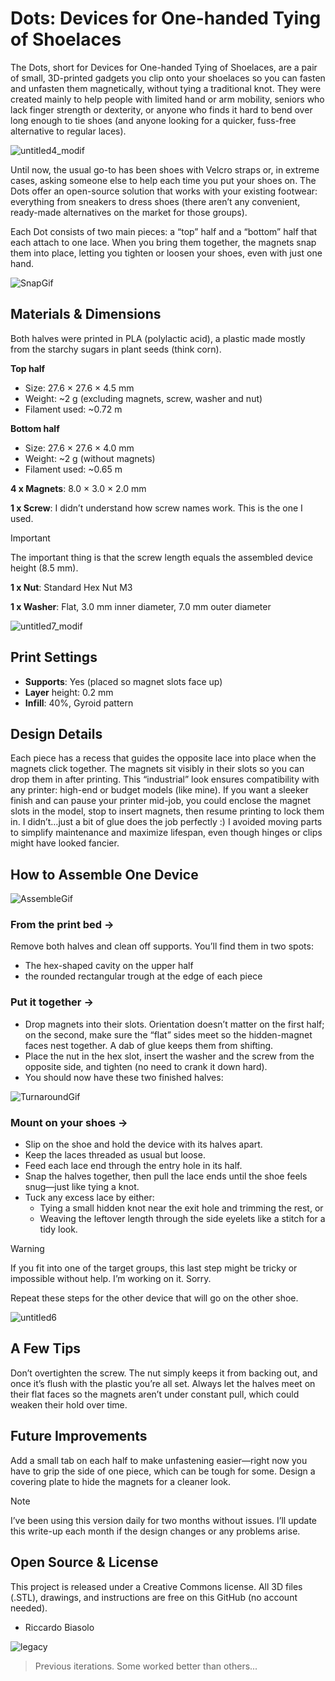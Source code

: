 # Dots: Devices for One-handed Tying of Shoelaces

The Dots, short for Devices for One-handed Tying of Shoelaces, are a pair of small, 3D-printed gadgets you clip onto your shoelaces so you can fasten and unfasten them magnetically, without tying a traditional knot. 
They were created mainly to help people with limited hand or arm mobility, seniors who lack finger strength or dexterity, or anyone who finds it hard to bend over long enough to tie shoes (and anyone looking for a quicker, fuss-free alternative to regular laces).

![untitled4_modif](https://github.com/user-attachments/assets/ae7c48db-d742-42fb-a90c-1961388f7156)

Until now, the usual go-to has been shoes with Velcro straps or, in extreme cases, asking someone else to help each time you put your shoes on. The Dots offer an open-source solution that works with your existing footwear: everything from sneakers to dress shoes (there aren’t any convenient, ready-made alternatives on the market for those groups).

Each Dot consists of two main pieces: a “top” half and a “bottom” half that each attach to one lace. When you bring them together, the magnets snap them into place, letting you tighten or loosen your shoes, even with just one hand.


![SnapGif](https://github.com/user-attachments/assets/72428918-d4f3-488e-abad-1a47a7b3fbea)

## Materials & Dimensions
Both halves were printed in PLA (polylactic acid), a plastic made mostly from the starchy sugars in plant seeds (think corn).

**Top half**

- Size: 27.6 × 27.6 × 4.5 mm
- Weight: ~2 g (excluding magnets, screw, washer and nut)
- Filament used: ~0.72 m

**Bottom half**

- Size: 27.6 × 27.6 × 4.0 mm
- Weight: ~2 g (without magnets)
- Filament used: ~0.65 m

**4 x Magnets**: 8.0 × 3.0 × 2.0 mm

**1 x Screw**: I didn’t understand how screw names work. This is the one I used.

> [!IMPORTANT]
> The important thing is that the screw length equals the assembled device height (8.5 mm).

**1 x Nut**: Standard Hex Nut M3

**1 x Washer**: Flat, 3.0 mm inner diameter, 7.0 mm outer diameter

![untitled7_modif](https://github.com/user-attachments/assets/6f3cf563-c6fb-4d24-a464-8c6cf99334b8)

## Print Settings
- **Supports**: Yes (placed so magnet slots face up)
- **Layer** height: 0.2 mm
- **Infill**: 40%, Gyroid pattern

## Design Details
Each piece has a recess that guides the opposite lace into place when the magnets click together. The magnets sit visibly in their slots so you can drop them in after printing. This “industrial” look ensures compatibility with any printer: high-end or budget models (like mine). 
If you want a sleeker finish and can pause your printer mid-job, you could enclose the magnet slots in the model, stop to insert magnets, then resume printing to lock them in. 
I didn’t…just a bit of glue does the job perfectly :)
I avoided moving parts to simplify maintenance and maximize lifespan, even though hinges or clips might have looked fancier.

## How to Assemble One Device

![AssembleGif](https://github.com/user-attachments/assets/6b34a604-836a-455b-a843-007c808c8403)

### From the print bed → 
Remove both halves and clean off supports. You’ll find them in two spots: 
- The hex-shaped cavity on the upper half
- the rounded rectangular trough at the edge of each piece

### Put it together →

- Drop magnets into their slots. Orientation doesn’t matter on the first half; on the second, make sure the “flat” sides meet so the hidden-magnet faces nest together. A dab of glue keeps them from shifting.
- Place the nut in the hex slot, insert the washer and the screw from the opposite side, and tighten (no need to crank it down hard).
- You should now have these two finished halves:

![TurnaroundGif](https://github.com/user-attachments/assets/330e2ddf-8c3b-4afc-b09b-f4aa2619f45c)

### Mount on your shoes →

- Slip on the shoe and hold the device with its halves apart.
- Keep the laces threaded as usual but loose.
- Feed each lace end through the entry hole in its half.
- Snap the halves together, then pull the lace ends until the shoe feels snug—just like tying a knot.
- Tuck any excess lace by either:
  - Tying a small hidden knot near the exit hole and trimming the rest, or
  - Weaving the leftover length through the side eyelets like a stitch for a tidy look.

> [!WARNING]
> If you fit into one of the target groups, this last step might be tricky or impossible without help. I’m working on it. Sorry.

Repeat these steps for the other device that will go on the other shoe.

![untitled6](https://github.com/user-attachments/assets/2df86a35-dc05-476e-9364-cf50544b1cec)

## A Few Tips
Don’t overtighten the screw. The nut simply keeps it from backing out, and once it’s flush with the plastic you’re all set.
Always let the halves meet on their flat faces so the magnets aren’t under constant pull, which could weaken their hold over time.

## Future Improvements

Add a small tab on each half to make unfastening easier—right now you have to grip the side of one piece, which can be tough for some.
Design a covering plate to hide the magnets for a cleaner look.

> [!NOTE]
> I’ve been using this version daily for two months without issues. I’ll update this write-up each month if the design changes or any problems arise.

## Open Source & License
This project is released under a Creative Commons license. All 3D files (.STL), drawings, and instructions are free on this GitHub (no account needed).

- Riccardo Biasolo

![legacy](https://github.com/user-attachments/assets/9b17e0d5-bafa-4a3f-93d7-0dc3e7425bf6)
> Previous iterations. Some worked better than others...

